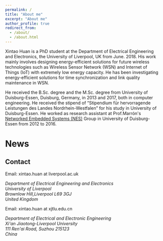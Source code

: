 ```yaml
---
permalink: /
title: "About me"
excerpt: "About me"
author_profile: true
redirect_from: 
  - /about/
  - /about.html
---
```


Xintao Huan is a PhD student at the Department of Electrical Engineering and Electronics, the University of Liverpool, UK from June. 2018. His work mainly involves designing energy-efficient solutions for future wireless technologies such as Wireless Sensor Network (WSN) and Internet of Things (IoT) with extremely low energy capacity. He has been investigating energy-efficient solutions for time synchronization and link quality maintenance in WSN.

He received the B.Sc. degree and the M.Sc. degree from University of 
Duisburg-Essen, Duisburg, Germany, in 2013 and 2017, both in computer engineering. He received the stipend of “Stipendium für hervorragende Leistungen des Landes Nordrhein-Westfalen” for his study in University of Duisburg-Essen. He worked as research assistant at Prof.Marrón's [Networked Embedded Systems (NES)](https://www.nes.uni-due.de/) Group in University of Duisburg-Essen from 2012 to 2016. 

News
======


Contact
------
Email: xintao.huan at liverpool.ac.uk<br /> 
<address>
  Department of Electrical Engineering and Electronics<br />
  University of Liverpool<br /> 
  Brownlow Hill,Liverpool L69 3GJ<br />
  United Kingdom
</address>

Email: xintao.huan at xjtlu.edu.cn<br />
<address>
  Department of Electrical and Electronic Engineering<br />
  Xi'an Jiaotong-Liverpool University<br /> 
  111 Ren'ai Road, Suzhou 215123<br />
  China
</address>